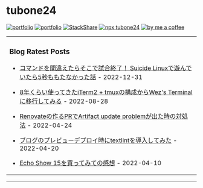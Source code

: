 # tubone24

[![portfolio](https://img.shields.io/badge/portfolio-tubone24-brightgreen)](https://portfolio.tubone-project24.xyz/)
[![portfolio](https://img.shields.io/badge/blog-tuboneBOYAKI-pink)](https://blog.tubone-project24.xyz/)
[![StackShare](http://img.shields.io/badge/tech-stack-0690fa.svg?style=flat)](https://stackshare.io/tubone24/tubone24)
[![npx tubone24](https://img.shields.io/badge/npx-tubone24-red?logo=npm)](https://www.npmjs.com/package/tubone24)
[![by me a coffee](https://img.shields.io/badge/ByMeACoffee-tubone24-brightgreen?logo=Buy%20Me%20A%20Coffee)](https://www.buymeacoffee.com/tubone24)

<!-- generate_markdown_start -->

<table><tr><td valign="top" width="100%">

### Blog Ratest Posts

- [コマンドを間違えたらそこで試合終了！ Suicide Linuxで遊んでいたら5秒ももたなかった話](https://blog.tubone-project24.xyz/2022/12/31/suicide-linux) - 2022-12-31

- [8年くらい使ってきたiTerm2 + tmuxの構成からWez's Terminalに移行してみる](https://blog.tubone-project24.xyz/2022/08/29/wezterm) - 2022-08-28

- [Renovateの作るPRでArtifact update problemが出た時の対処法](https://blog.tubone-project24.xyz/2022/04/25/renovate-error) - 2022-04-24

- [ブログのプレビューデプロイ時にtextlintを導入してみた](https://blog.tubone-project24.xyz/2022/4/22/textlint) - 2022-04-20

- [Echo Show 15を買ってみての感想](https://blog.tubone-project24.xyz/2022/04/11/echo-show-15) - 2022-04-10

</td></tr></table>

<!-- generate_markdown_end -->
---

